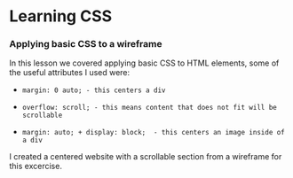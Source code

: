 # Learning CSS

### Applying basic CSS to a wireframe

In this lesson we covered applying basic CSS to HTML elements, some of the useful attributes I used were:

-     margin: 0 auto; - this centers a div
-     overflow: scroll; - this means content that does not fit will be scrollable
-     margin: auto; + display: block;  - this centers an image inside of a div

I created a centered website with a scrollable section from a wireframe for this excercise.




